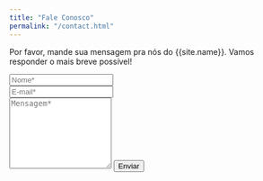 ```yaml
---
title: "Fale Conosco"
permalink: "/contact.html"
---
```


<form action="https://formspree.io/{{site.email}}" method="POST">    
<p class="mb-4">Por favor, mande sua mensagem pra nós do {{site.name}}. Vamos responder o mais breve possível!</p>
<div class="form-group row">
<div class="col-md-6">
<input class="form-control" type="text" name="name" placeholder="Nome*" required>
</div>
<div class="col-md-6">
<input class="form-control" type="email" name="_replyto" placeholder="E-mail*" required>
</div>
</div>
<textarea rows="8" class="form-control mb-3" name="message" placeholder="Mensagem*" required></textarea>    
<input class="btn btn-success" type="submit" value="Enviar">
</form>